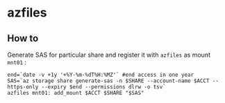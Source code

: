 # azfiles

## How to

Generate SAS for particular share and register it with `azfiles` as mount `mnt01` :

    
    end=`date -v +1y '+%Y-%m-%dT%H:%MZ'` #end access in one year
    SAS=`az storage share generate-sas -n $SHARE --account-name $ACCT --https-only --expiry $end --permissions dlrw -o tsv`
    azfiles mnt01: add_mount $ACCT $SHARE "$SAS"    

